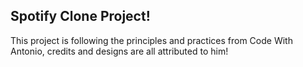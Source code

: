 ## Spotify Clone Project!

This project is following the principles and practices from 
Code With Antonio, credits and designs are all attributed to him!